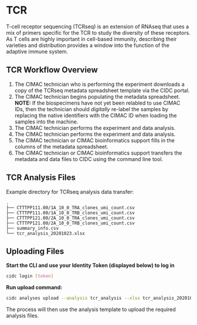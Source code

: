 # TCR

T-cell receptor sequencing (TCRseq) is an extension of RNAseq that uses a mix of primers specific for the TCR to study the diversity of these receptors. As T cells are highly important in cell-based immunity, describing their varieties and distribution provides a window into the function of the adaptive immune system.

## TCR Workflow Overview
1. The CIMAC technician who is performing the experiment downloads a copy of the TCRseq metadata spreadsheet template via the CIDC portal.
2. The CIMAC technician begins populating the metadata spreadsheet. **NOTE:** If the biospecimens have not yet been relabled to use CIMAC IDs, then the technician should *digitally* re-label the samples by replacing the native identifiers with the CIMAC ID when loading the samples into the machine.
3. The CIMAC technician performs the experiment and data analysis.
3. The CIMAC technician performs the experiment and data analysis.
4. The CIMAC technician or CIMAC bioinformatics support fills in the columns of the metadata spreadsheet.
5. The CIMAC technician or CIMAC bioinformatics support transfers the metadata and data files to CIDC using the command line tool.


## TCR Analysis Files

Example directory for TCRseq analysis data transfer:
```
.
├── CTTTPP111.00/1A_10_0_TRA_clones_umi_count.csv
├── CTTTPP111.00/1A_10_0_TRB_clones_umi_count.csv
├── CTTTPP121.00/2A_10_0_TRA_clones_umi_count.csv
├── CTTTPP121.00/2A_10_0_TRB_clones_umi_count.csv
├── summary_info.csv
└── tcr_analysis_20201023.xlsx
```

## Uploading Files

**Start the CLI and use your Identity Token (displayed below) to log in**
```bash
cidc login [token]
```

**Run upload command:**
```bash
cidc analyses upload --analysis tcr_analysis --xlsx tcr_analysis_20201023.xlsx
```

The process will then use the analysis template to upload the required analysis files.

